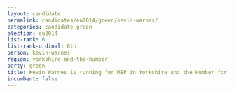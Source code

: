 ```yaml
---
layout: candidate
permalink: candidates/eu2014/green/kevin-warnes/
categories: candidate green
election: eu2014
list-rank: 6
list-rank-ordinal: 6th
person: kevin-warnes
region: yorkshire-and-the-humber
party: green
title: Kevin Warnes is running for MEP in Yorkshire and the Humber for the Green Party
incumbent: false
---
```


